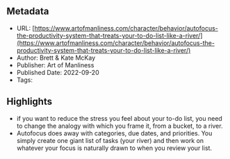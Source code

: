 ## Metadata
* URL: [https://www.artofmanliness.com/character/behavior/autofocus-the-productivity-system-that-treats-your-to-do-list-like-a-river/](https://www.artofmanliness.com/character/behavior/autofocus-the-productivity-system-that-treats-your-to-do-list-like-a-river/)
* Author: Brett &#38; Kate McKay
* Publisher: Art of Manliness
* Published Date: 2022-09-20
* Tags: 

## Highlights
* if you want to reduce the stress you feel about your to-do list, you need to change the analogy with which you frame it, from a bucket, to a river.
* Autofocus does away with categories, due dates, and priorities. You simply create one giant list of tasks (your river) and then work on whatever your focus is naturally drawn to when you review your list.
